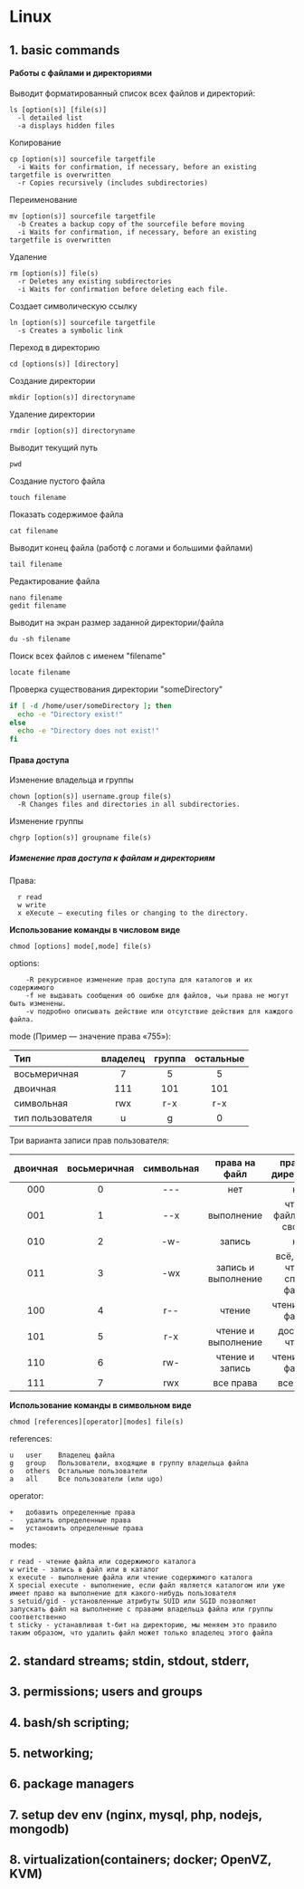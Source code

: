 # Linux


## 1. basic commands

#### Работы с файлами и директориями

Выводит форматированный список всех файлов и директорий:
```Shell
ls [option(s)] [file(s)]
  -l detailed list
  -a displays hidden files
```
Копирование
```Shell
cp [option(s)] sourcefile targetfile
  -i Waits for confirmation, if necessary, before an existing targetfile is overwritten
  -r Copies recursively (includes subdirectories)
```
Переименование
```Shell
mv [option(s)] sourcefile targetfile
  -b Creates a backup copy of the sourcefile before moving
  -i Waits for confirmation, if necessary, before an existing targetfile is overwritten
```
Удаление
```Shell
rm [option(s)] file(s)
  -r Deletes any existing subdirectories
  -i Waits for confirmation before deleting each file.
```
Cоздает символическую ссылку
```Shell
ln [option(s)] sourcefile targetfile
  -s Creates a symbolic link
```
Переход в директорию
```Shell
cd [options(s)] [directory]
```
Создание директории
```Shell
mkdir [option(s)] directoryname
```
Удаление директории
```Shell
rmdir [option(s)] directoryname
```
Выводит текущий путь
```Shell
pwd
```
Создание пустого файла
```Shell
touch filename
```
 Показать содержимое файла
```Shell
cat filename
```
Выводит конец файла (работф с логами и большими файлами)
```Shell
tail filename
```
Редактирование файла
```Shell
nano filename
gedit filename
```
Выводит на экран размер заданной директории/файла
```Shell
du -sh filename
```
Поиск всех файлов с именем "filename"
```Shell
locate filename
```
Проверка существования директории "someDirectory"
```sh
if [ -d /home/user/someDirectory ]; then
  echo -e "Directory exist!"
else
  echo -e "Directory does not exist!"
fi
```

#### Права доступа

Изменение владельца и группы
```Shell
chown [option(s)] username.group file(s)
  -R Changes files and directories in all subdirectories.
```
Изменение группы
```Shell
chgrp [option(s)] groupname file(s)
```

##### Изменение прав доступа к файлам и директориям

Права:
```Shell
  r read
  w write
  x eXecute — executing files or changing to the directory.
```

**Использование команды в числовом виде**
```Shell
chmod [options] mode[,mode] file(s)
```
options:
```
    -R рекурсивное изменение прав доступа для каталогов и их содержимого
    -f не выдавать сообщения об ошибке для файлов, чьи права не могут быть изменены.
    -v подробно описывать действие или отсутствие действия для каждого файла.
```
mode (Пример — значение права «755»):

Тип             |владелец| группа |остальные
:---------------|:------:|:------:|:------:
восьмеричная    |   7    |   5    |   5
двоичная        |  111   |  101   |  101
символьная      |  rwx   |  r-x   |  r-x
тип пользователя|   u    |   g    |   0

Три варианта записи прав пользователя:

двоичная|восьмеричная| символьная |права на файл|права на директорию
:------:|:----------:|:----------:|:-----------:|:-----------------:
   000  |     0      |    ---     |    нет      |нет
   001  |     1      |    --x     | выполнение  |чтение файлов и их свойств
   010  |     2      |    -w-     | запись      |нет
   011  |     3      |    -wx     |запись и выполнение|всё, кроме чтения списка файлов
   100  |     4      |    r--     |  чтение     |чтение имён файлов
   101  |     5      |    r-x     |чтение и выполнение|доступ на чтение
   110  |     6      |    rw-     |чтение и запись |чтение имён файлов
   111  |     7      |    rwx     |  все права  |все права


**Использование команды в символьном виде**
```Shell
chmod [references][operator][modes] file(s)
```

references:
```Shell
u 	user 	Владелец файла
g 	group 	Пользователи, входящие в группу владельца файла
o 	others 	Остальные пользователи
a 	all 	Все пользователи (или ugo)
```

operator:
```Shell
+ 	добавить определенные права
- 	удалить определенные права
= 	установить определенные права
```

modes:
```Shell
r read - чтение файла или содержимого каталога
w write - запись в файл или в каталог
x execute - выполнение файла или чтение содержимого каталога
X special execute - выполнение, если файл является каталогом или уже имеет право на выполнение для какого-нибудь пользователя
s setuid/gid - установленные атрибуты SUID или SGID позволяют запускать файл на выполнение с правами владельца файла или группы соответственно
t sticky - устанавливая t-бит на директорию, мы меняем это правило таким образом, что удалить файл может только владелец этого файла
```


## 2. standard streams; stdin, stdout, stderr,
## 3. permissions; users and groups
## 4. bash/sh scripting;
## 5. networking;
## 6. package managers
## 7. setup dev env (nginx, mysql, php, nodejs, mongodb)
## 8. virtualization(containers; docker; OpenVZ, KVM)

